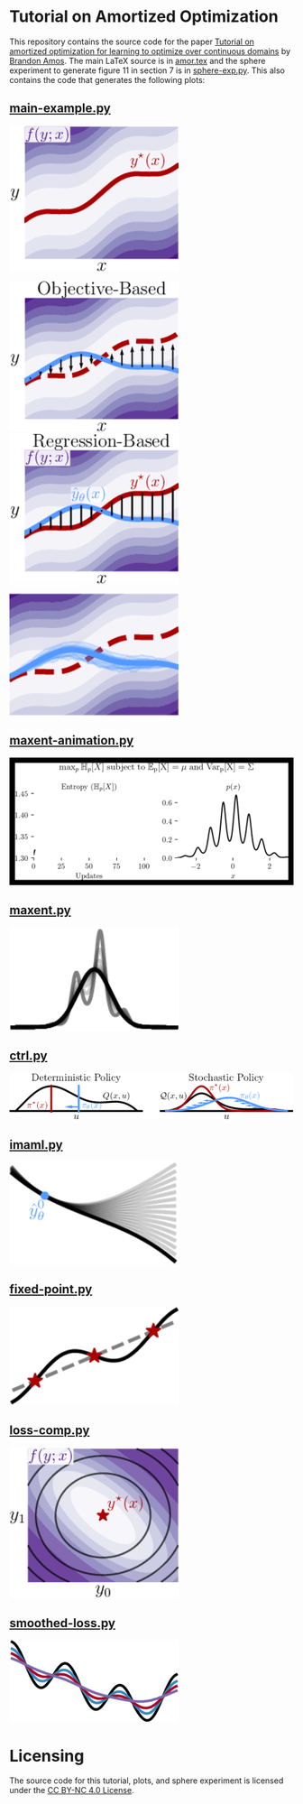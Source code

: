 # Tutorial on Amortized Optimization
This repository contains the source code for the paper
[Tutorial on amortized optimization for
learning to optimize over continuous domains](https://arxiv.org/abs/2202.00665)
by
[Brandon Amos](http://bamos.github.io).
The main LaTeX source is in [amor.tex](./amor.tex)
and the sphere experiment to generate figure 11 in
section 7 is in [sphere-exp.py](./sphere-exp.py).
This also contains the code that generates
the following plots:

## [main-example.py](./fig/main-example.py)
![](./fig/opt.png?raw=true)

![](./fig/learning-obj.png?raw=true)
![](./fig/learning-reg.png?raw=true)

![](./fig/learning-rl.png?raw=true)

## [maxent-animation.py](./fig/maxent-animation.py)
![](./fig/maxent.gif?raw=true)

## [maxent.py](./fig/maxent.py)
![](./fig/maxent.png?raw=true)

## [ctrl.py](./fig/ctrl.py)
![](./fig/ctrl.png?raw=true)

## [imaml.py](./fig/imaml.py)
![](./fig/imaml.png?raw=true)

## [fixed-point.py](./fig/fixed-point.py)
![](./fig/fp.png?raw=true)

## [loss-comp.py](./fig/loss-comp.py)
![](./fig/loss-comp.png?raw=true)

## [smoothed-loss.py](./fig/smoothed-loss.py)
![](./fig/smoothed-loss.png?raw=true)

# Licensing
The source code for this tutorial, plots, and
sphere experiment is licensed under the
[CC BY-NC 4.0 License](https://creativecommons.org/licenses/by-nc/4.0/).
